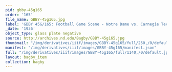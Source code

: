 ```yaml
---
pid: gbby-45g165
order: '165'
file_name: GBBY-45g165.jpg
label: 'GBBY 45G/165: Football Game Scene - Notre Dame vs. Carnegie Tech - 1936'
_date: '1936'
object_type: glass plate negative
source: http://archives.nd.edu/Bagby/GBBY-45g165.jpg
thumbnail: "/img/derivatives/iiif/images/GBBY-45g165/full/250,/0/default.jpg"
manifest: "/img/derivatives/iiif/images/GBBY-45g165/manifest.json"
full: "/img/derivatives/iiif/images/GBBY-45g165/full/1140,/0/default.jpg"
layout: bagby_item
collection: bagby
---
```

